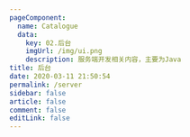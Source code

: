 ```yaml
---
pageComponent: 
  name: Catalogue
  data: 
    key: 02.后台
    imgUrl: /img/ui.png
    description: 服务端开发相关内容，主要为Java
title: 后台
date: 2020-03-11 21:50:54
permalink: /server
sidebar: false
article: false
comment: false
editLink: false
---
```

